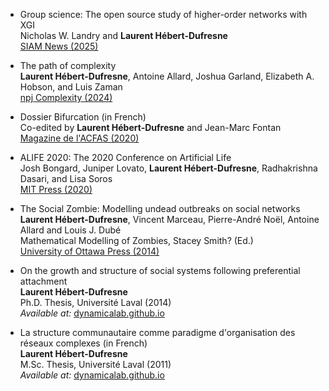 *   Group science: The open source study of higher-order networks with XGI  
    Nicholas W. Landry and **Laurent Hébert-Dufresne**  
    [SIAM News (2025)](https://www.siam.org/publications/siam-news/articles/group-science-the-open-source-study-of-higher-order-networks-with-xgi/)  

*   The path of complexity  
    **Laurent Hébert-Dufresne**, Antoine Allard, Joshua Garland, Elizabeth A. Hobson, and Luis Zaman  
    [npj Complexity (2024)](https://www.nature.com/articles/s44260-024-00004-0)

*   Dossier Bifurcation (in French)  
    Co-edited by **Laurent Hébert-Dufresne** and Jean-Marc Fontan  
    [Magazine de l'ACFAS (2020)](https://www.acfas.ca/publications/magazine/enjeux-recherche/bifurcation)

*   ALIFE 2020: The 2020 Conference on Artificial Life  
    Josh Bongard, Juniper Lovato, **Laurent Hébert-Dufresne**, Radhakrishna Dasari, and Lisa Soros  
    [MIT Press (2020)](https://www.mitpressjournals.org/toc/isal/32)

*   The Social Zombie: Modelling undead outbreaks on social networks  
    **Laurent Hébert-Dufresne**, Vincent Marceau, Pierre-André Noël, Antoine Allard and Louis J. Dubé  
    Mathematical Modelling of Zombies, Stacey Smith? (Ed.)  
    [University of Ottawa Press (2014)](http://www.amazon.com/Mathematical-Modelling-Zombies-Robert-Smith/dp/0776622102/ref=sr_1_1?ie=UTF8&qid=1410368412&sr=8-1&keywords=Mathematical+Modelling+of+Zombies)

*   On the growth and structure of social systems following preferential attachment  
    **Laurent Hébert-Dufresne**  
    Ph.D. Thesis, Université Laval (2014)  
    _Available at:_ [dynamicalab.github.io](https://dynamicalab.github.io/assets/pdf/theses/hebert-dufresne14_thesis.pdf)

*   La structure communautaire comme paradigme d'organisation des réseaux complexes (in French)  
    **Laurent Hébert-Dufresne**  
    M.Sc. Thesis, Université Laval (2011)  
    _Available at:_ [dynamicalab.github.io](https://dynamicalab.github.io/assets/pdf/theses/hebert-dufresne11_master.pdf)
